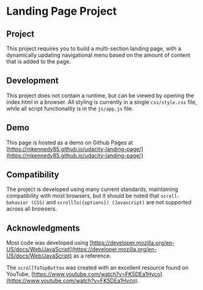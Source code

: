 # Landing Page Project

## Project

This project requires you to build a multi-section landing page, with a dynamically updating navigational menu based on the amount of content that is added to the page.

## Development

This project does not contain a runtime, but can be viewed by opening the index.html in a browser. All styling is currently in a single `css/style.css` file, while all script functionality is in the `js/app.js` file.

## Demo

This page is hosted as a demo on Github Pages at [https://mkennedy85.github.io/udacity-landing-page/](https://mkennedy85.github.io/udacity-landing-page/)

## Compatibility

The project is developed using many current standards, maintaining compatibility with most browsers, but it should be noted that `scroll-behavior (CSS)` and `scrollTo({options}) (Javascript)` are not supported across all browsers.

## Acknowledgments

Most code was developed using [https://developer.mozilla.org/en-US/docs/Web/JavaScript](https://developer.mozilla.org/en-US/docs/Web/JavaScript) as a reference.

The `scrollToTopButton` was created with an excellent resource found on YouTube, [https://www.youtube.com/watch?v=FK5DEa1Hvco](https://www.youtube.com/watch?v=FK5DEa1Hvco).
